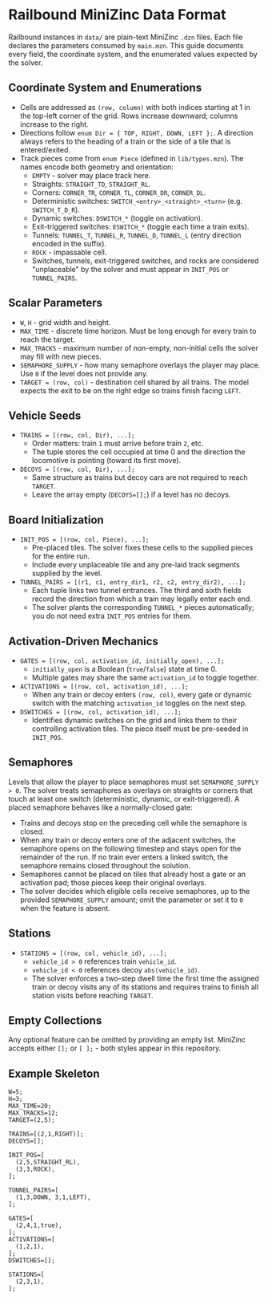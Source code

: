 # Railbound MiniZinc Data Format

Railbound instances in `data/` are plain-text MiniZinc `.dzn` files. Each file declares the parameters consumed by `main.mzn`. This guide documents every field, the coordinate system, and the enumerated values expected by the solver.

## Coordinate System and Enumerations

- Cells are addressed as `(row, column)` with both indices starting at 1 in the top-left corner of the grid. Rows increase downward; columns increase to the right.
- Directions follow `enum Dir = { TOP, RIGHT, DOWN, LEFT };`. A direction always refers to the heading of a train or the side of a tile that is entered/exited.
- Track pieces come from `enum Piece` (defined in `lib/types.mzn`). The names encode both geometry and orientation:
  - `EMPTY` - solver may place track here.
  - Straights: `STRAIGHT_TD`, `STRAIGHT_RL`.
  - Corners: `CORNER_TR`, `CORNER_TL`, `CORNER_DR`, `CORNER_DL`.
  - Deterministic switches: `SWITCH_<entry>_<straight>_<turn>` (e.g. `SWITCH_T_D_R`).
  - Dynamic switches: `DSWITCH_*` (toggle on activation).
  - Exit-triggered switches: `ESWITCH_*` (toggle each time a train exits).
  - Tunnels: `TUNNEL_T`, `TUNNEL_R`, `TUNNEL_D`, `TUNNEL_L` (entry direction encoded in the suffix).
  - `ROCK` - impassable cell.
  - Switches, tunnels, exit-triggered switches, and rocks are considered "unplaceable" by the solver and must appear in `INIT_POS` or `TUNNEL_PAIRS`.

## Scalar Parameters

- `W`, `H` - grid width and height.
- `MAX_TIME` - discrete time horizon. Must be long enough for every train to reach the target.
- `MAX_TRACKS` - maximum number of non-empty, non-initial cells the solver may fill with new pieces.
- `SEMAPHORE_SUPPLY` - how many semaphore overlays the player may place. Use `0` if the level does not provide any.
- `TARGET = (row, col)` - destination cell shared by all trains. The model expects the exit to be on the right edge so trains finish facing `LEFT`.

## Vehicle Seeds

- `TRAINS = [(row, col, Dir), ...];`
  - Order matters: train `1` must arrive before train `2`, etc.
  - The tuple stores the cell occupied at time 0 and the direction the locomotive is pointing (toward its first move).
- `DECOYS = [(row, col, Dir), ...];`
  - Same structure as trains but decoy cars are not required to reach `TARGET`.
  - Leave the array empty (`DECOYS=[];`) if a level has no decoys.

## Board Initialization

- `INIT_POS = [(row, col, Piece), ...];`
  - Pre-placed tiles. The solver fixes these cells to the supplied pieces for the entire run.
  - Include every unplaceable tile and any pre-laid track segments supplied by the level.
- `TUNNEL_PAIRS = [(r1, c1, entry_dir1, r2, c2, entry_dir2), ...];`
  - Each tuple links two tunnel entrances. The third and sixth fields record the direction from which a train may legally enter each end.
  - The solver plants the corresponding `TUNNEL_*` pieces automatically; you do not need extra `INIT_POS` entries for them.

## Activation-Driven Mechanics

- `GATES = [(row, col, activation_id, initially_open), ...];`
  - `initially_open` is a Boolean (`true`/`false`) state at time 0.
  - Multiple gates may share the same `activation_id` to toggle together.
- `ACTIVATIONS = [(row, col, activation_id), ...];`
  - When any train or decoy enters `(row, col)`, every gate or dynamic switch with the matching `activation_id` toggles on the next step.
- `DSWITCHES = [(row, col, activation_id), ...];`
  - Identifies dynamic switches on the grid and links them to their controlling activation tiles. The piece itself must be pre-seeded in `INIT_POS`.

## Semaphores

Levels that allow the player to place semaphores must set `SEMAPHORE_SUPPLY > 0`. The solver treats semaphores as overlays on straights or corners that touch at least one switch (deterministic, dynamic, or exit-triggered). A placed semaphore behaves like a normally-closed gate:

- Trains and decoys stop on the preceding cell while the semaphore is closed.
- When any train or decoy enters one of the adjacent switches, the semaphore opens on the following timestep and stays open for the remainder of the run. If no train ever enters a linked switch, the semaphore remains closed throughout the solution.
- Semaphores cannot be placed on tiles that already host a gate or an activation pad; those pieces keep their original overlays.
- The solver decides which eligible cells receive semaphores, up to the provided `SEMAPHORE_SUPPLY` amount; omit the parameter or set it to `0` when the feature is absent.

## Stations

- `STATIONS = [(row, col, vehicle_id), ...];`
  - `vehicle_id > 0` references train `vehicle_id`.
  - `vehicle_id < 0` references decoy `abs(vehicle_id)`.
  - The solver enforces a two-step dwell time the first time the assigned train or decoy visits any of its stations and requires trains to finish all station visits before reaching `TARGET`.

## Empty Collections

Any optional feature can be omitted by providing an empty list. MiniZinc accepts either `[];` or `[ ];` - both styles appear in this repository.

## Example Skeleton

```minizinc
W=5;
H=3;
MAX_TIME=20;
MAX_TRACKS=12;
TARGET=(2,5);

TRAINS=[(2,1,RIGHT)];
DECOYS=[];

INIT_POS=[
  (2,5,STRAIGHT_RL),
  (3,3,ROCK),
];

TUNNEL_PAIRS=[
  (1,3,DOWN, 3,1,LEFT),
];

GATES=[
  (2,4,1,true),
];
ACTIVATIONS=[
  (1,2,1),
];
DSWITCHES=[];

STATIONS=[
  (2,3,1),
];
```
